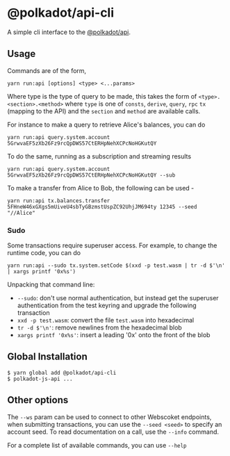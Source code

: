 # @polkadot/api-cli

A simple cli interface to the [@polkadot/api](https://github.com/polkadot-js/api).

## Usage

Commands are of the form,

```
yarn run:api [options] <type> <...params>
```

Where type is the type of query to be made, this takes the form of `<type>.<section>.<method>` where `type` is one of `consts`, `derive`, `query`, `rpc` `tx` (mapping to the API) and the `section` and `method` are available calls.

For instance to make a query to retrieve Alice's balances, you can do

```
yarn run:api query.system.account 5GrwvaEF5zXb26Fz9rcQpDWS57CtERHpNehXCPcNoHGKutQY
```

To do the same, running as a subscription and streaming results

```
yarn run:api query.system.account 5GrwvaEF5zXb26Fz9rcQpDWS57CtERHpNehXCPcNoHGKutQY --sub
```

To make a transfer from Alice to Bob, the following can be used -

```
yarn run:api tx.balances.transfer 5FHneW46xGXgs5mUiveU4sbTyGBzmstUspZC92UhjJM694ty 12345 --seed "//Alice"
```

### Sudo

Some transactions require superuser access. For example, to change the runtime code, you can do

```
yarn run:api --sudo tx.system.setCode $(xxd -p test.wasm | tr -d $'\n' | xargs printf '0x%s')
```

Unpacking that command line:

- `--sudo`: don't use normal authentication, but instead get the superuser authentication from the test keyring and upgrade the following transaction
- `xxd -p test.wasm`: convert the file `test.wasm` into hexadecimal
- `tr -d $'\n'`: remove newlines from the hexadecimal blob
- `xargs printf '0x%s'`: insert a leading '0x' onto the front of the blob

## Global Installation

```
$ yarn global add @polkadot/api-cli
$ polkadot-js-api ...
```

## Other options

The `--ws` param can be used to connect to other Webscoket endpoints, when submitting transactions, you can use the `--seed <seed>` to specify an account seed. To read documentation on a call, use the `--info` command.

For a complete list of available commands, you can use `--help`

